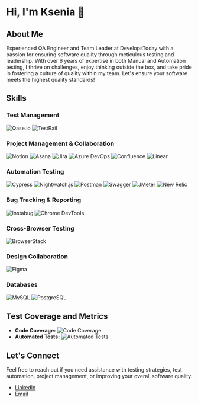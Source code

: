 # Hi, I'm Ksenia 👋

## About Me

Experienced QA Engineer and Team Leader at DevelopsToday with a passion for ensuring software quality through meticulous testing and leadership. With over 6 years of expertise in both Manual and Automation testing, I thrive on challenges, enjoy thinking outside the box, and take pride in fostering a culture of quality within my team. Let's ensure your software meets the highest quality standards!

## Skills

### Test Management
![Qase.io](https://img.shields.io/badge/-Qase.io-2ECC71?style=flat&logo=qase&logoColor=white)
![TestRail](https://img.shields.io/badge/-TestRail-3498DB?style=flat&logo=testrail&logoColor=white)

### Project Management & Collaboration
![Notion](https://img.shields.io/badge/-Notion-000000?style=flat&logo=notion&logoColor=white)
![Asana](https://img.shields.io/badge/-Asana-27384C?style=flat&logo=asana&logoColor=white)
![Jira](https://img.shields.io/badge/-Jira-0052CC?style=flat&logo=jira&logoColor=white)
![Azure DevOps](https://img.shields.io/badge/-Azure_DevOps-0078D7?style=flat&logo=azure-devops&logoColor=white)
![Confluence](https://img.shields.io/badge/-Confluence-172B4D?style=flat&logo=confluence&logoColor=white)
![Linear](https://img.shields.io/badge/-Linear-000000?style=flat&logo=linear&logoColor=white)

### Automation Testing
![Cypress](https://img.shields.io/badge/-Cypress-17202C?style=flat&logo=cypress&logoColor=white)
![Nightwatch.js](https://img.shields.io/badge/-Nightwatch.js-4C4C4C?style=flat&logo=nightwatch&logoColor=white)
![Postman](https://img.shields.io/badge/-Postman-FF6C37?style=flat&logo=postman&logoColor=white)
![Swagger](https://img.shields.io/badge/-Swagger-85EA2D?style=flat&logo=swagger&logoColor=black)
![JMeter](https://img.shields.io/badge/-JMeter-D9CA00?style=flat&logo=apache-jmeter&logoColor=black)
![New Relic](https://img.shields.io/badge/-New_Relic-008C99?style=flat&logo=new-relic&logoColor=white)

### Bug Tracking & Reporting
![Instabug](https://img.shields.io/badge/-Instabug-FE3C72?style=flat&logo=instabug&logoColor=white)
![Chrome DevTools](https://img.shields.io/badge/-Chrome_DevTools-333333?style=flat&logo=chrome&logoColor=white)

### Cross-Browser Testing
![BrowserStack](https://img.shields.io/badge/-BrowserStack-3A8CFF?style=flat&logo=browserstack&logoColor=white)

### Design Collaboration
![Figma](https://img.shields.io/badge/-Figma-F24E1E?style=flat&logo=figma&logoColor=white)

### Databases
![MySQL](https://img.shields.io/badge/-MySQL-4479A1?style=flat&logo=mysql&logoColor=white)
![PostgreSQL](https://img.shields.io/badge/-PostgreSQL-336791?style=flat&logo=postgresql&logoColor=white)

## Test Coverage and Metrics

- **Code Coverage:** ![Code Coverage](https://img.shields.io/badge/Code_Coverage-94%25-green)
- **Automated Tests:** ![Automated Tests](https://img.shields.io/badge/Automated_Tests-4748-blue)

## Let's Connect

Feel free to reach out if you need assistance with testing strategies, test automation, project management, or improving your overall software quality.

- [LinkedIn](https://www.linkedin.com/in/ksenia-develops/)
- [Email](mailto:ksenia-upwork@develops.today)
